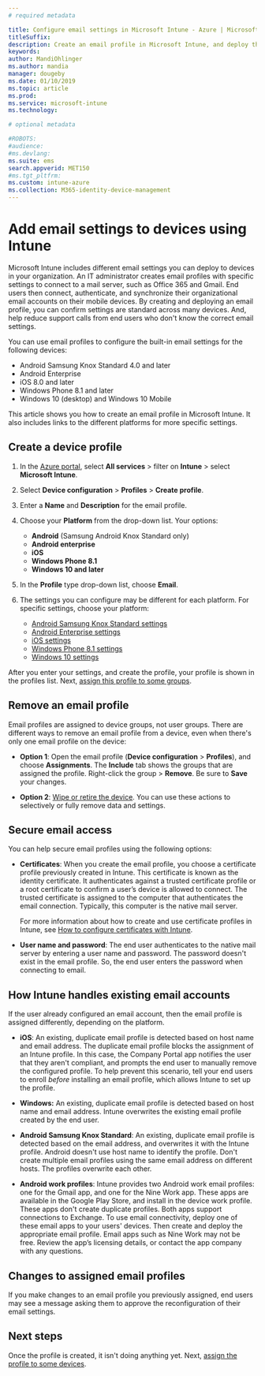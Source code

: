 ```yaml
---
# required metadata

title: Configure email settings in Microsoft Intune - Azure | Microsoft Docs
titleSuffix:
description: Create an email profile in Microsoft Intune, and deploy this profile to Android Enterprise, iOS, and Windows devices. Use an email profile to configure common email settings, including an email server and authentication method to connect to corporate email on devices you manage.
keywords:
author: MandiOhlinger
ms.author: mandia
manager: dougeby
ms.date: 01/10/2019
ms.topic: article
ms.prod:
ms.service: microsoft-intune
ms.technology:

# optional metadata

#ROBOTS:
#audience:
#ms.devlang:
ms.suite: ems
search.appverid: MET150
#ms.tgt_pltfrm:
ms.custom: intune-azure
ms.collection: M365-identity-device-management
---
```


# Add email settings to devices using Intune

Microsoft Intune includes different email settings you can deploy to devices in your organization. An IT administrator creates email profiles with specific settings to connect to a mail server, such as Office 365 and Gmail. End users then connect, authenticate, and synchronize their organizational email accounts on their mobile devices. By creating and deploying an email profile, you can confirm settings are standard across many devices. And, help reduce support calls from end users who don't know the correct email settings.

You can use email profiles to configure the built-in email settings for the following devices:

- Android Samsung Knox Standard 4.0 and later
- Android Enterprise
- iOS 8.0 and later
- Windows Phone 8.1 and later
- Windows 10 (desktop) and Windows 10 Mobile

This article shows you how to create an email profile in Microsoft Intune. It also includes links to the different platforms for more specific settings.

## Create a device profile

1. In the [Azure portal](https://portal.azure.com), select **All services** > filter on **Intune** > select **Microsoft Intune**.
2. Select **Device configuration** > **Profiles** > **Create profile**.
3. Enter a **Name** and **Description** for the email profile.
4. Choose your **Platform** from the drop-down list. Your options:

    - **Android** (Samsung Android Knox Standard only)
    - **Android enterprise**
    - **iOS**
    - **Windows Phone 8.1**
    - **Windows 10 and later**

5. In the **Profile** type drop-down list, choose **Email**.
6. The settings you can configure may be different for each platform. For specific settings, choose your platform:

	- [Android Samsung Knox Standard settings](email-settings-android.md)
	- [Android Enterprise settings](email-settings-android-enterprise.md)
	- [iOS settings](email-settings-ios.md)
	- [Windows Phone 8.1 settings](email-settings-windows-phone-8-1.md)
	- [Windows 10 settings](email-settings-windows-10.md)

After you enter your settings, and create the profile, your profile is shown in the profiles list. Next, [assign this profile to some groups](device-profile-assign.md).

## Remove an email profile

Email profiles are assigned to device groups, not user groups. There are different ways to remove an email profile from a device, even when there's only one email profile on the device:

- **Option 1**: Open the email profile (**Device configuration** > **Profiles**), and choose **Assignments**. The **Include** tab shows the groups that are assigned the profile. Right-click the group > **Remove**. Be sure to **Save** your changes.

- **Option 2**: [Wipe or retire the device](devices-wipe.md). You can use these actions to selectively or fully remove data and settings.

## Secure email access

You can help secure email profiles using the following options:

- **Certificates**: When you create the email profile, you choose a certificate profile previously created in Intune. This certificate is known as the identity certificate. It authenticates against a trusted certificate profile or a root certificate to confirm a user’s device is allowed to connect. The trusted certificate is assigned to the computer that authenticates the email connection. Typically, this computer is the native mail server.

  For more information about how to create and use certificate profiles in Intune, see [How to configure certificates with Intune](certificates-configure.md).

- **User name and password**: The end user authenticates to the native mail server by entering a user name and password. The password doesn't exist in the email profile. So, the end user enters the password when connecting to email.

## How Intune handles existing email accounts

If the user already configured an email account, then the email profile is assigned differently, depending on the platform.

- **iOS**: An existing, duplicate email profile is detected based on host name and email address. The duplicate email profile blocks the assignment of an Intune profile. In this case, the Company Portal app notifies the user that they aren't compliant, and prompts the end user to manually remove the configured profile. To help prevent this scenario, tell your end users to enroll *before* installing an email profile, which allows Intune to set up the profile.

- **Windows:** An existing, duplicate email profile is detected based on host name and email address. Intune overwrites the existing email profile created by the end user.

- **Android Samsung Knox Standard**: An existing, duplicate email profile is detected based on the email address, and overwrites it with the Intune profile. Android doesn't use host name to identify the profile. Don't create multiple email profiles using the same email address on different hosts. The profiles overwrite each other.

- **Android work profiles**: Intune provides two Android work email profiles: one for the Gmail app, and one for the Nine Work app. These apps are available in the Google Play Store, and install in the device work profile. These apps don't create duplicate profiles. Both apps support connections to Exchange. To use email connectivity, deploy one of these email apps to your users' devices. Then create and deploy the appropriate email profile. Email apps such as Nine Work may not be free. Review the app’s licensing details, or contact the app company with any questions.

## Changes to assigned email profiles

If you make changes to an email profile you previously assigned, end users may see a message asking them to approve the reconfiguration of their email settings.

## Next steps

Once the profile is created, it isn't doing anything yet. Next, [assign the profile to some devices](device-profile-assign.md).
